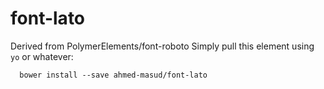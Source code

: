 # font-lato

Derived from PolymerElements/font-roboto
Simply pull this element using `yo` or whatever:

      bower install --save ahmed-masud/font-lato
